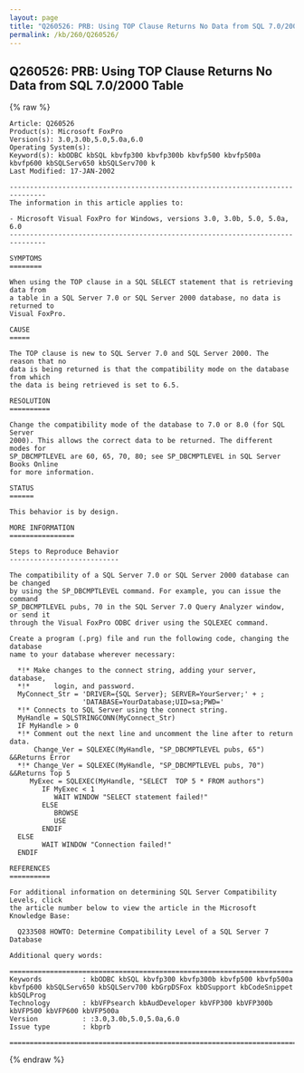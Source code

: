 ```yaml
---
layout: page
title: "Q260526: PRB: Using TOP Clause Returns No Data from SQL 7.0/2000 Table"
permalink: /kb/260/Q260526/
---
```


## Q260526: PRB: Using TOP Clause Returns No Data from SQL 7.0/2000 Table

{% raw %}

	Article: Q260526
	Product(s): Microsoft FoxPro
	Version(s): 3.0,3.0b,5.0,5.0a,6.0
	Operating System(s): 
	Keyword(s): kbODBC kbSQL kbvfp300 kbvfp300b kbvfp500 kbvfp500a kbvfp600 kbSQLServ650 kbSQLServ700 k
	Last Modified: 17-JAN-2002
	
	-------------------------------------------------------------------------------
	The information in this article applies to:
	
	- Microsoft Visual FoxPro for Windows, versions 3.0, 3.0b, 5.0, 5.0a, 6.0 
	-------------------------------------------------------------------------------
	
	SYMPTOMS
	========
	
	When using the TOP clause in a SQL SELECT statement that is retrieving data from
	a table in a SQL Server 7.0 or SQL Server 2000 database, no data is returned to
	Visual FoxPro.
	
	CAUSE
	=====
	
	The TOP clause is new to SQL Server 7.0 and SQL Server 2000. The reason that no
	data is being returned is that the compatibility mode on the database from which
	the data is being retrieved is set to 6.5.
	
	RESOLUTION
	==========
	
	Change the compatibility mode of the database to 7.0 or 8.0 (for SQL Server
	2000). This allows the correct data to be returned. The different modes for
	SP_DBCMPTLEVEL are 60, 65, 70, 80; see SP_DBCMPTLEVEL in SQL Server Books Online
	for more information.
	
	STATUS
	======
	
	This behavior is by design.
	
	MORE INFORMATION
	================
	
	Steps to Reproduce Behavior
	---------------------------
	
	The compatibility of a SQL Server 7.0 or SQL Server 2000 database can be changed
	by using the SP_DBCMPTLEVEL command. For example, you can issue the command
	SP_DBCMPTLEVEL pubs, 70 in the SQL Server 7.0 Query Analyzer window, or send it
	through the Visual FoxPro ODBC driver using the SQLEXEC command.
	
	Create a program (.prg) file and run the following code, changing the database
	name to your database wherever necessary:
	
	  *!* Make changes to the connect string, adding your server, database,
	  *!*      login, and password.
	  MyConnect_Str = 'DRIVER={SQL Server}; SERVER=YourServer;' + ;
	                  'DATABASE=YourDatabase;UID=sa;PWD='
	  *!* Connects to SQL Server using the connect string.
	  MyHandle = SQLSTRINGCONN(MyConnect_Str)
	  IF MyHandle > 0
	  *!* Comment out the next line and uncomment the line after to return data.
	      Change_Ver = SQLEXEC(MyHandle, "SP_DBCMPTLEVEL pubs, 65") &&Returns Error
	  *!* Change_Ver = SQLEXEC(MyHandle, "SP_DBCMPTLEVEL pubs, 70") &&Returns Top 5
	     MyExec = SQLEXEC(MyHandle, "SELECT  TOP 5 * FROM authors")
	        IF MyExec < 1
	           WAIT WINDOW "SELECT statement failed!"
	        ELSE
	           BROWSE
	           USE	
	        ENDIF
	  ELSE
	        WAIT WINDOW "Connection failed!"
	  ENDIF 
	
	REFERENCES
	==========
	
	For additional information on determining SQL Server Compatibility Levels, click
	the article number below to view the article in the Microsoft Knowledge Base:
	
	  Q233508 HOWTO: Determine Compatibility Level of a SQL Server 7 Database
	
	Additional query words:
	
	======================================================================
	Keywords          : kbODBC kbSQL kbvfp300 kbvfp300b kbvfp500 kbvfp500a kbvfp600 kbSQLServ650 kbSQLServ700 kbGrpDSFox kbDSupport kbCodeSnippet kbSQLProg 
	Technology        : kbVFPsearch kbAudDeveloper kbVFP300 kbVFP300b kbVFP500 kbVFP600 kbVFP500a
	Version           : :3.0,3.0b,5.0,5.0a,6.0
	Issue type        : kbprb
	
	=============================================================================
	

{% endraw %}
